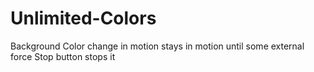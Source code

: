# Unlimited-Colors
Background Color change in motion stays in motion until some external force Stop button stops it 
